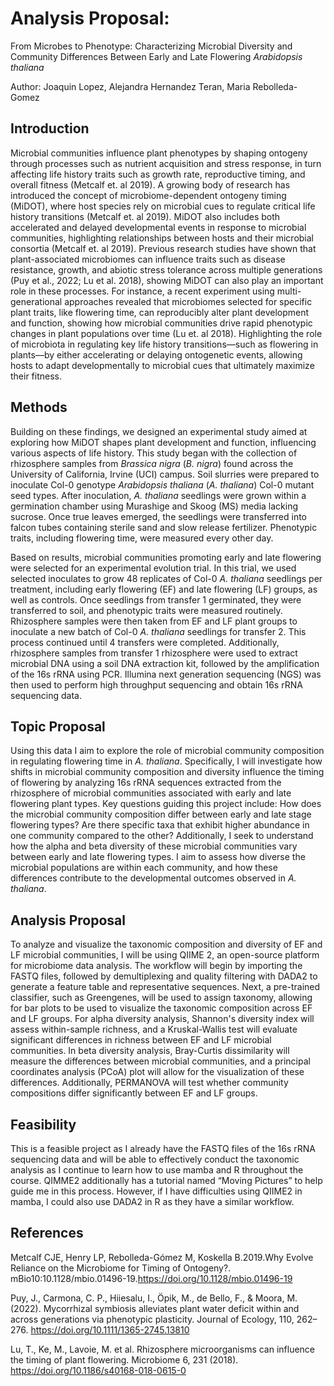 # Analysis Proposal: 
From Microbes to Phenotype: Characterizing Microbial Diversity and Community Differences Between Early and Late Flowering _Arabidopsis thaliana_

Author: Joaquin Lopez, Alejandra Hernandez Teran, Maria Rebolleda-Gomez

## Introduction

Microbial communities influence plant phenotypes by shaping ontogeny through processes such as nutrient acquisition and stress response, in turn affecting life history traits such as growth rate, reproductive timing, and overall fitness (Metcalf et. al 2019). A growing body of research has introduced the concept of microbiome-dependent ontogeny timing (MiDOT), where host species rely on microbial cues to regulate critical life history transitions (Metcalf et. al 2019). MiDOT also includes both accelerated and delayed developmental events  in response  to microbial communities, highlighting relationships between hosts and their microbial consortia (Metcalf et. al 2019). Previous research studies have shown that plant-associated microbiomes can influence traits such as disease resistance, growth, and abiotic stress tolerance across multiple generations (Puy et al., 2022; Lu et al. 2018), showing MiDOT can also play an important role in these processes. For instance, a recent experiment using multi-generational approaches revealed that microbiomes selected for specific plant traits, like flowering time, can reproducibly alter plant development and function, showing how microbial communities drive rapid phenotypic changes in plant populations over time (Lu et. al 2018). Highlighting the role of microbiota in regulating key life history transitions—such as flowering in plants—by either accelerating or delaying ontogenetic events, allowing hosts to adapt developmentally to microbial cues that ultimately maximize their fitness.

## Methods

Building on these findings, we designed an experimental study aimed at exploring how MiDOT shapes plant development and function, influencing various aspects of life history. This study began with the collection of rhizosphere samples from _Brassica nigra_ (_B. nigra_) found across the University of California, Irvine (UCI) campus. Soil slurries were prepared to inoculate Col-0 genotype _Arabidopsis thaliana_ (_A. thaliana_) Col-0 mutant seed types. After inoculation, _A. thaliana_ seedlings were grown within a germination chamber using Murashige and Skoog (MS) media lacking sucrose. Once true leaves emerged, the seedlings were transferred into falcon tubes containing sterile sand and slow release fertilizer. Phenotypic traits, including flowering time, were measured every other day. 

Based on results, microbial communities promoting early and late flowering were selected for an experimental evolution trial. In this trial, we used selected inoculates to grow 48 replicates of Col-0 _A. thaliana_ seedlings per treatment, including early flowering (EF) and late flowering (LF) groups, as well as controls. Once seedlings from transfer 1 germinated, they were transferred to soil, and phenotypic traits were measured routinely. Rhizosphere samples were then taken from EF and LF plant groups to inoculate a new batch of Col-0 _A. thaliana_ seedlings for transfer 2. This process continued until 4 transfers were completed. Additionally, rhizosphere samples from transfer 1 rhizosphere were used to extract microbial DNA using a soil DNA extraction kit, followed by the amplification of the 16s rRNA using PCR. Illumina next generation sequencing (NGS) was then used to perform high throughput sequencing and obtain 16s rRNA sequencing data. 

## Topic Proposal

Using this data I aim to explore the role of microbial community composition in regulating flowering time in _A. thaliana_. Specifically, I will investigate how shifts in microbial community composition and diversity influence the timing of flowering by analyzing 16s rRNA sequences extracted from the rhizosphere of microbial communities associated with early and late flowering plant types. Key questions guiding this project include: How does the microbial community composition differ between early and late stage flowering types? Are there specific taxa that exhibit higher abundance in one community compared to the other? Additionally, I seek to understand how the alpha and beta diversity of these microbial communities vary between early and late flowering types. I aim to assess how diverse the microbial populations are within each community, and how these differences contribute to the developmental outcomes observed in _A. thaliana_. 

## Analysis Proposal

To analyze and visualize the taxonomic composition and diversity of EF and LF microbial communities, I will be using QIIME 2, an open-source platform for microbiome data analysis. The workflow will begin by importing the FASTQ files, followed by demultiplexing and quality filtering with DADA2 to generate a feature table and representative sequences. Next, a pre-trained classifier, such as Greengenes, will be used to assign taxonomy, allowing for bar plots to be used to visualize the taxonomic composition across EF and LF groups. For alpha diversity analysis, Shannon's diversity index will assess within-sample richness, and a Kruskal-Wallis test will evaluate significant differences in richness between EF and LF microbial communities. In beta diversity analysis, Bray-Curtis dissimilarity will measure the differences between microbial communities, and a principal coordinates analysis (PCoA) plot will allow for the visualization of these differences. Additionally, PERMANOVA will test whether community compositions differ significantly between EF and LF groups. 

## Feasibility

This is a feasible project as I already have the FASTQ files of the 16s rRNA sequencing data and will be able to effectively conduct the taxonomic analysis as I continue to learn how to use mamba and R throughout the course. QIMME2 additionally has a tutorial named “Moving Pictures” to help guide me in this process. However, if I have difficulties using QIIME2 in mamba, I could also use DADA2 in R as they have a similar workflow.

## References

Metcalf CJE, Henry LP, Rebolleda-Gómez M, Koskella B.2019.Why Evolve Reliance on the Microbiome for Timing of Ontogeny?. mBio10:10.1128/mbio.01496-19.https://doi.org/10.1128/mbio.01496-19

Puy, J., Carmona, C. P., Hiiesalu, I., Öpik, M., de Bello, F., & Moora, M. (2022). Mycorrhizal symbiosis alleviates plant water deficit within and across generations via phenotypic 
plasticity. Journal of Ecology, 110, 262–276. https://doi.org/10.1111/1365-2745.13810 

Lu, T., Ke, M., Lavoie, M. et al. Rhizosphere microorganisms can influence the timing of plant flowering. Microbiome 6, 231 (2018). https://doi.org/10.1186/s40168-018-0615-0


